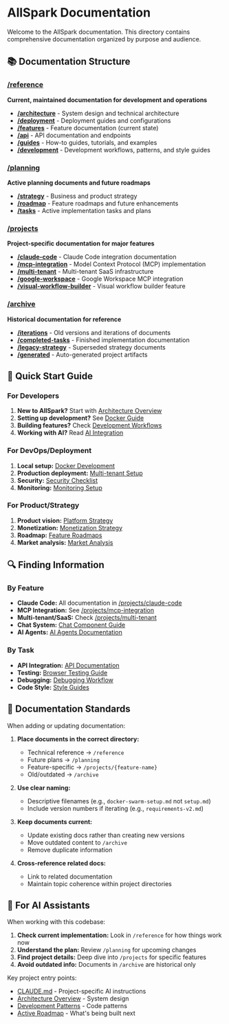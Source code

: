 # AllSpark Documentation

Welcome to the AllSpark documentation. This directory contains comprehensive documentation organized by purpose and audience.

## 📚 Documentation Structure

### [/reference](./reference)
**Current, maintained documentation for development and operations**

- **[/architecture](./reference/architecture)** - System design and technical architecture
- **[/deployment](./reference/deployment)** - Deployment guides and configurations
- **[/features](./reference/features)** - Feature documentation (current state)
- **[/api](./reference/api)** - API documentation and endpoints
- **[/guides](./reference/guides)** - How-to guides, tutorials, and examples
- **[/development](./reference/development)** - Development workflows, patterns, and style guides

### [/planning](./planning)
**Active planning documents and future roadmaps**

- **[/strategy](./planning/strategy)** - Business and product strategy
- **[/roadmap](./planning/roadmap)** - Feature roadmaps and future enhancements
- **[/tasks](./planning/tasks)** - Active implementation tasks and plans

### [/projects](./projects)
**Project-specific documentation for major features**

- **[/claude-code](./projects/claude-code)** - Claude Code integration documentation
- **[/mcp-integration](./projects/mcp-integration)** - Model Context Protocol (MCP) implementation
- **[/multi-tenant](./projects/multi-tenant)** - Multi-tenant SaaS infrastructure
- **[/google-workspace](./projects/google-workspace)** - Google Workspace MCP integration
- **[/visual-workflow-builder](./projects/visual-workflow-builder)** - Visual workflow builder feature

### [/archive](./archive)
**Historical documentation for reference**

- **[/iterations](./archive/iterations)** - Old versions and iterations of documents
- **[/completed-tasks](./archive/completed-tasks)** - Finished implementation documentation
- **[/legacy-strategy](./archive/legacy-strategy)** - Superseded strategy documents
- **[/generated](./archive/generated)** - Auto-generated project artifacts

## 🚀 Quick Start Guide

### For Developers

1. **New to AllSpark?** Start with [Architecture Overview](./reference/architecture/overview.md)
2. **Setting up development?** See [Docker Guide](./reference/deployment/docker.md)
3. **Building features?** Check [Development Workflows](./reference/development/feature-development.md)
4. **Working with AI?** Read [AI Integration](./reference/features/ai-integration.md)

### For DevOps/Deployment

1. **Local setup:** [Docker Development](./reference/deployment/docker.md)
2. **Production deployment:** [Multi-tenant Setup](./projects/multi-tenant/docker-swarm-production-plan.md)
3. **Security:** [Security Checklist](./reference/deployment/security-checklist.md)
4. **Monitoring:** [Monitoring Setup](./reference/deployment/monitoring.md)

### For Product/Strategy

1. **Product vision:** [Platform Strategy](./planning/strategy/allspark-platform-strategy-v2.md)
2. **Monetization:** [Monetization Strategy](./planning/strategy/allspark-monetization-strategy.md)
3. **Roadmap:** [Feature Roadmaps](./planning/roadmap/)
4. **Market analysis:** [Market Analysis](./planning/strategy/market-analysis.md)

## 🔍 Finding Information

### By Feature
- **Claude Code:** All documentation in [/projects/claude-code](./projects/claude-code)
- **MCP Integration:** See [/projects/mcp-integration](./projects/mcp-integration)
- **Multi-tenant/SaaS:** Check [/projects/multi-tenant](./projects/multi-tenant)
- **Chat System:** [Chat Component Guide](./reference/features/chat-component.md)
- **AI Agents:** [AI Agents Documentation](./reference/features/ai-agents-complete.md)

### By Task
- **API Integration:** [API Documentation](./reference/api/)
- **Testing:** [Browser Testing Guide](./reference/features/browser-testing-self-healing.md)
- **Debugging:** [Debugging Workflow](./reference/development/debugging.md)
- **Code Style:** [Style Guides](./reference/development/)

## 📝 Documentation Standards

When adding or updating documentation:

1. **Place documents in the correct directory:**
   - Technical reference → `/reference`
   - Future plans → `/planning`
   - Feature-specific → `/projects/{feature-name}`
   - Old/outdated → `/archive`

2. **Use clear naming:**
   - Descriptive filenames (e.g., `docker-swarm-setup.md` not `setup.md`)
   - Include version numbers if iterating (e.g., `requirements-v2.md`)

3. **Keep documents current:**
   - Update existing docs rather than creating new versions
   - Move outdated content to `/archive`
   - Remove duplicate information

4. **Cross-reference related docs:**
   - Link to related documentation
   - Maintain topic coherence within project directories

## 🤖 For AI Assistants

When working with this codebase:

1. **Check current implementation:** Look in `/reference` for how things work now
2. **Understand the plan:** Review `/planning` for upcoming changes
3. **Find project details:** Deep dive into `/projects` for specific features
4. **Avoid outdated info:** Documents in `/archive` are historical only

Key project entry points:
- [CLAUDE.md](../CLAUDE.md) - Project-specific AI instructions
- [Architecture Overview](./reference/architecture/overview.md) - System design
- [Development Patterns](./reference/development/ui-components.md) - Code patterns
- [Active Roadmap](./planning/roadmap/) - What's being built next